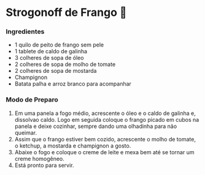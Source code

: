 # Strogonoff de Frango :chicken:



### Ingredientes

- 1 quilo de peito de frango sem pele
- 1 tablete de caldo de galinha
- 3 colheres de sopa de óleo
- 2 colheres de sopa de molho de tomate
- 2 colheres de sopa de mostarda
- Champignon
- Batata palha e arroz branco para acompanhar

### Modo de Preparo

1.  Em uma panela a fogo médio, acrescente o óleo e o caldo de galinha e, dissolvao caldo. Logo em seguida coloque o frango picado em cubos na panela e deixe cozinhar, sempre dando uma olhadinha para não queimar.
2. Assim que o frango estiver bem cozido, acrescente o molho de tomate, o ketchup, a mostarda e champignon a gosto.
3. Abaixe o fogo e coloque o creme de leite e mexa bem até se tornar um creme homogêneo.
4. Está pronto para servir.

